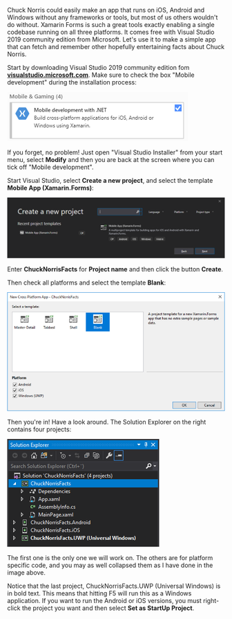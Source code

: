 ﻿Chuck Norris could easily make an app that runs on iOS, Android and Windows without any frameworks or tools, 
but most of us others wouldn't do without. Xamarin Forms is such a great tools exactly enabling a single codebase
running on all three platforms. It comes free with Visual Studio 2019 community edition from Microsoft. 
Let's use it to make a simple app that can fetch and remember other hopefully entertaining facts about
Chuck Norris. 

Start by downloading Visual Studio 2019 community edition fom 
[__visualstudio.microsoft.com__](https://visualstudio.microsoft.com/).
Make sure to check the box "Mobile development" during the installation process:

![](img/mobile_development.png)

If you forget, no problem! Just open "Visual Studio Installer" from your start menu, select __Modify__ and
then you are back at the screen where you can tick off "Mobile development". 

Start Visual Studio, select __Create a new project__, and select the template __Mobile App (Xamarin.Forms)__:

![](img/create_new_project.png)

Enter __ChuckNorrisFacts__ for __Project name__ and then click the button __Create__.

Then check all platforms and select the template __Blank__:

![](img/project_template.png)

Then you're in! Have a look around. The Solution Explorer on the right contains
four projects:

![](img/solution_explorer.png)

The first one is the only one we will work on. The others are for platform 
specific code, and you may as well collapsed them as I have done in the image
above. 

Notice that the last project, ChuckNorrisFacts.UWP (Universal Windows) is in 
bold text. This means that hitting F5 will run this as a Windows application. 
If you want to run the Android or iOS versions, you must right-click the project
you want and then select __Set as StartUp Project__. 





